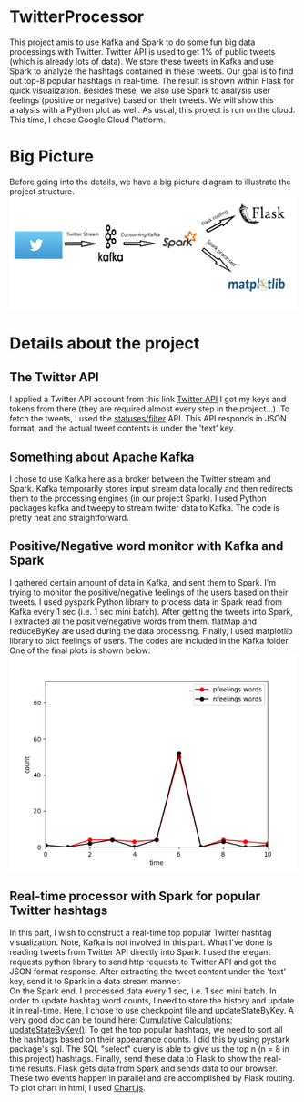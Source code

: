# TwitterProcessor
This project amis to use Kafka and Spark to do some fun big data processings with Twitter. Twitter API is used to get 1% of public tweets (which is already lots of data). We store these tweets in Kafka and use Spark to analyze the hashtags contained in these tweets. Our goal is to find out top-8 popular hashtags in real-time. The result is shown within Flask for quick visualization. Besides these, we also use Spark to analysis user feelings (positive or negative) based on their tweets. We will show this analysis with a Python plot as well. As usual, this project is run on the cloud. This time, I chose Google Cloud Platform.

# Big Picture
Before going into the details, we have a big picture diagram to illustrate the project structure.
![diagram](https://github.com/ZjWeb200/TwitterProcessor/blob/master/diagram.png)

# Details about the project
## The Twitter API
I applied a Twitter API account from this link [Twitter API](https://developer.twitter.com/en/apps)
I got my keys and tokens from there (they are required almost every step in the project...).
To fetch the tweets, I used the [statuses/filter](https://developer.twitter.com/en/docs/tweets/filter-realtime/api-reference/post-statuses-filter) API. This API responds in JSON format, and the actual tweet contents is under the 'text' key.

## Something about Apache Kafka
I chose to use Kafka here as a broker between the Twitter stream and Spark. Kafka temporarily stores input stream data locally and then redirects them to the processing engines (in our project Spark).
I used Python packages kafka and tweepy to stream twitter data to Kafka. The code is pretty neat and straightforward.

## Positive/Negative word monitor with Kafka and Spark
I gathered certain amount of data in Kafka, and sent them to Spark. I'm trying to monitor the positive/negative feelings of the users based on their tweets. I used pyspark Python library to process data in Spark read from Kafka every 1 sec (i.e. 1 sec mini batch). After getting the tweets into Spark, I extracted all the positive/negative words from them. flatMap and reduceByKey are used during the data processing. Finally, I used matplotlib library to plot feelings of users. The codes are included in the Kafka folder. One of the final plots is shown below: <br/>
![feelings](https://github.com/ZjWeb200/TwitterProcessor/blob/master/feelingAnalysis.png)

## Real-time processor with Spark for popular Twitter hashtags
In this part, I wish to construct a real-time top popular Twitter hashtag visualization. 
Note, Kafka is not involved in this part. What I've done is reading tweets from Twitter API directly into Spark. I used the elegant requests python library to send http requests to Twitter API and got the JSON format response. After extracting the tweet content under the 'text' key, send it to Spark in a data stream manner. <br/>
On the Spark end, I processed data every 1 sec, i.e. 1 sec mini batch. In order to update hashtag word counts, I need to store the history and update it in real-time. Here, I chose to use checkpoint file and updateStateByKey. A very good doc can be found here: [Cumulative Calculations: updateStateByKey()](https://databricks.gitbooks.io/databricks-spark-reference-applications/content/logs_analyzer/chapter1/total.html). To get the top popular hashtags, we need to sort all the hashtags based on their appearance counts. I did this by using pystark package's sql. The SQL "select" query is able to give us the top n (n = 8 in this project) hashtags. Finally, send these data to Flask to show the real-time results. Flask gets data from Spark and sends data to our browser. These two events happen in parallel and are accomplished by Flask routing. <br/>
To plot chart in html, I used [Chart.js](https://github.com/chartjs/Chart.js).

